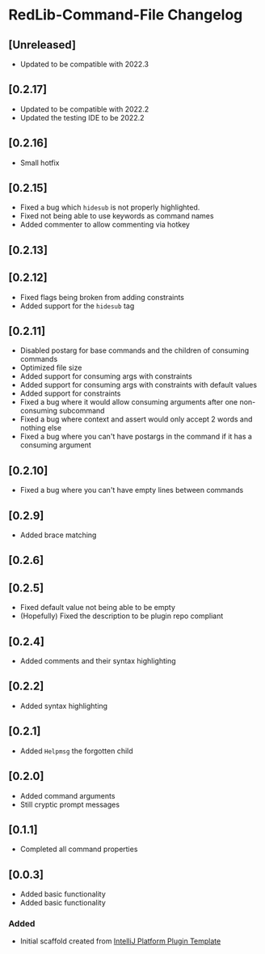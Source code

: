<!-- Keep a Changelog guide -> https://keepachangelog.com -->

# RedLib-Command-File Changelog

## [Unreleased]
- Updated to be compatible with 2022.3
## [0.2.17]
- Updated to be compatible with 2022.2
- Updated the testing IDE to be 2022.2

## [0.2.16]
- Small hotfix

## [0.2.15]
- Fixed a bug which `hidesub` is not properly highlighted.
- Fixed not being able to use keywords as command names
- Added commenter to allow commenting via hotkey

## [0.2.13]

## [0.2.12]
- Fixed flags being broken from adding constraints
- Added support for the `hidesub` tag

## [0.2.11]
- Disabled postarg for base commands and the children of consuming commands
- Optimized file size
- Added support for consuming args with constraints
- Added support for consuming args with constraints with default values
- Added support for constraints
- Fixed a bug where it would allow consuming arguments after one non-consuming subcommand
- Fixed a bug where context and assert would only accept 2 words and nothing else
- Fixed a bug where you can't have postargs in the command if it has a consuming argument

## [0.2.10]
- Fixed a bug where you can't have empty lines between commands

## [0.2.9]
- Added brace matching

## [0.2.6]

## [0.2.5]
- Fixed default value not being able to be empty
- (Hopefully) Fixed the description to be plugin repo compliant

## [0.2.4]
- Added comments and their syntax highlighting

## [0.2.2]
- Added syntax highlighting

## [0.2.1]
- Added `Helpmsg` the forgotten child

## [0.2.0]
- Added command arguments
- Still cryptic prompt messages

## [0.1.1]
- Completed all command properties

## [0.0.3]
- Added basic functionality
- Added basic functionality

### Added
- Initial scaffold created from [IntelliJ Platform Plugin Template](https://github.com/JetBrains/intellij-platform-plugin-template)
